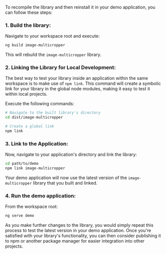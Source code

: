 To recompile the library and then reinstall it in your demo application, you can follow these steps:

### 1. Build the library:

Navigate to your workspace root and execute:

```bash
ng build image-multicropper
```

This will rebuild the `image-multicropper` library.

### 2. Linking the Library for Local Development:

The best way to test your library inside an application within the same workspace is to make use of `npm link`. This command will create a symbolic link for your library in the global node modules, making it easy to test it within local projects.

Execute the following commands:

```bash
# Navigate to the built library's directory
cd dist/image-multicropper

# Create a global link
npm link
```

### 3. Link to the Application:

Now, navigate to your application's directory and link the library:

```bash
cd path/to/demo
npm link image-multicropper
```

Your demo application will now use the latest version of the `image-multicropper` library that you built and linked.

### 4. Run the demo application:

From the workspace root:

```bash
ng serve demo
```

As you make further changes to the library, you would simply repeat this process to test the latest version in your demo application. Once you're satisfied with your library's functionality, you can then consider publishing it to npm or another package manager for easier integration into other projects.
